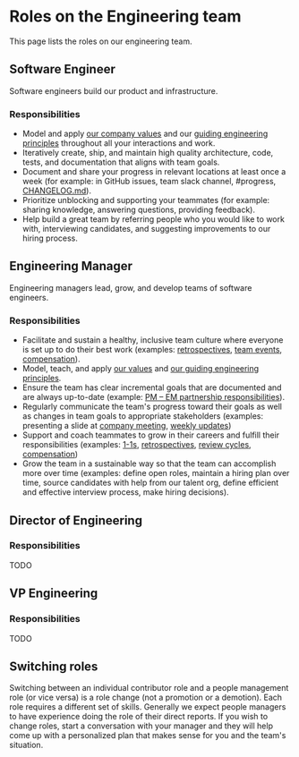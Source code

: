 # Roles on the Engineering team

This page lists the roles on our engineering team.

## Software Engineer

Software engineers build our product and infrastructure.

### Responsibilities

- Model and apply [our company values](../../company/values.md) and our [guiding engineering principles](index.md#guiding-principles) throughout all your interactions and work.
- Iteratively create, ship, and maintain high quality architecture, code, tests, and documentation that aligns with team goals.
- Document and share your progress in relevant locations at least once a week (for example: in GitHub issues, team slack channel, #progress, [CHANGELOG.md](https://github.com/sourcegraph/sourcegraph/blob/main/CHANGELOG.md)).
- Prioritize unblocking and supporting your teammates (for example: sharing knowledge, answering questions, providing feedback).
- Help build a great team by referring people who you would like to work with, interviewing candidates, and suggesting improvements to our hiring process.

## Engineering Manager

Engineering managers lead, grow, and develop teams of software engineers.

### Responsibilities

- Facilitate and sustain a healthy, inclusive team culture where everyone is set up to do their best work (examples: [retrospectives](../../retrospectives/index.md), [team events](../people-ops/travel.md#team-events), [compensation](../people-ops/compensation.md)).
- Model, teach, and apply [our values](../../../company/values.md) and [our guiding engineering principles](../index.md#guiding-principles).
- Ensure the team has clear incremental goals that are documented and are always up-to-date (example: [PM – EM partnership responsibilities](../product/roles/product_manager_engineering_manager_responsibilities.md)).
- Regularly communicate the team's progress toward their goals as well as changes in team goals to appropriate stakeholders (examples: presenting a slide at [company meeting](../communication/company_meeting.md), [weekly updates](leadership/index.md#weekly-updates))
- Support and coach teammates to grow in their careers and fulfill their responsibilities (examples: [1-1s](../leadership/1-1.md), [retrospectives](), [review cycles](https://about.sourcegraph.com/handbook/people-ops/review-cycles/index.md), [compensation](../people-ops/compensation.md))
- Grow the team in a sustainable way so that the team can accomplish more over time (examples: define open roles, maintain a hiring plan over time, source candidates with help from our talent org, define efficient and effective interview process, make hiring decisions).

## Director of Engineering

### Responsibilities

TODO
## VP Engineering

### Responsibilities

TODO

## Switching roles

Switching between an individual contributor role and a people management role (or vice versa) is a role change (not a promotion or a demotion). Each role requires a different set of skills. Generally we expect people managers to have experience doing the role of their direct reports. If you wish to change roles, start a conversation with your manager and they will help come up with a personalized plan that makes sense for you and the team's situation.
